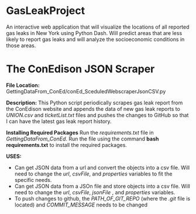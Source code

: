 # GasLeakProject
An interactive web application that will visualize the locations of all reported gas leaks in New York using Python Dash. Will predict areas that are less likely to report gas leaks and will analyze the socioeconomic conditions in those areas. 

# The ConEdison JSON Scraper
**File Location:** GettingDataFrom_ConEd/conEd_SceduledWebscraperJsonCSV.py

**Description:**
This Python script periodically scrapes gas leak report from the ConEdison website and appends the data of new gas leak reports to *UNION.csv* and *ticketList.txt* files and pushes the changes to GitHub so that I can have the latest gas leak report history.

**Installing Required Packages**
Run the *requirements.txt* file in *GettingDataFrom_ConEd*. Run the file using the command **bash requirements.txt** to install the required packages.

**USES:** 
* Can get JSON data from a url and convert the objects into a csv file. Will need to change the *url*, *csvFile*, and *properties* variables to fit the specific needs.
* Can get JSON data from a JSOn file and store objects into a csv file. Will need to change the *url*, *csvFile*, *jsonFile* , and *properties* variables.
* To push changes to github, the *PATH_OF_GIT_REPO* (where the *.git* file is located) and *COMMIT_MESSAGE* needs to be changed


